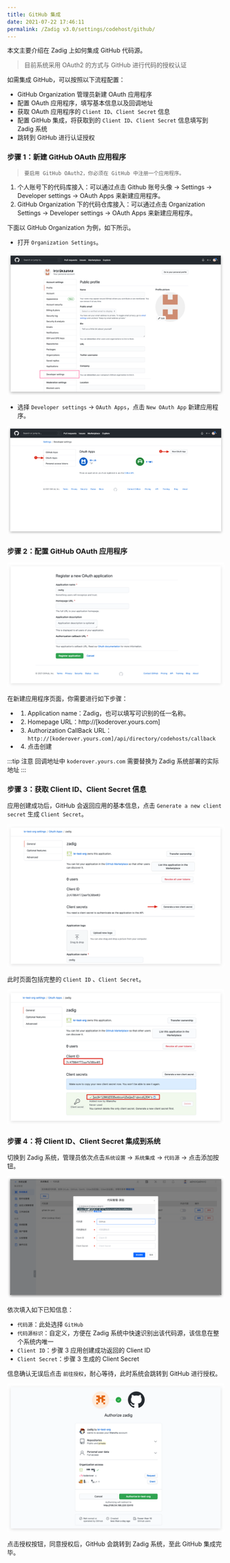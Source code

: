```yaml
---
title: GitHub 集成
date: 2021-07-22 17:46:11
permalink: /Zadig v3.0/settings/codehost/github/
---
```


本文主要介绍在 Zadig 上如何集成 GitHub 代码源。

> 目前系统采用 OAuth2 的方式与 GitHub 进行代码的授权认证

如需集成 GitHub，可以按照以下流程配置：

- GitHub Organization 管理员新建 OAuth 应用程序
- 配置 OAuth 应用程序，填写基本信息以及回调地址
- 获取 OAuth 应用程序的 `Client ID`、`Client Secret` 信息
- 配置 GitHub 集成，将获取到的 `Client ID`、`Client Secret` 信息填写到 Zadig 系统
- 跳转到 GitHub 进行认证授权

### 步骤 1：新建 GitHub OAuth 应用程序

> `要启用 GitHub OAuth2，你必须在 GitHub 中注册一个应用程序。`

1. 个人账号下的代码库接入：可以通过点击 Github 账号头像 -> Settings -> Developer settings -> OAuth Apps 来新建应用程序。
2. GitHub Organization 下的代码仓库接入：可以通过点击 Organization Settings -> Developer settings -> OAuth Apps 来新建应用程序。

下面以 GitHub Organization 为例，如下所示。

- 打开 `Organization Settings`。

![github](../../../../_images/github.png)

- 选择 `Developer settings` -> `OAuth Apps`，点击 `New OAuth App` 新建应用程序。

![github](../../../../_images/github1.png)

### 步骤 2：配置 GitHub OAuth 应用程序

![github](../../../../_images/github2.png)

在新建应用程序页面，你需要进行如下步骤：

- 1. Application name：Zadig，也可以填写可识别的任一名称。
- 2. Homepage URL：http://[koderover.yours.com]
- 3. Authorization CallBack URL： `http://[koderover.yours.com]/api/directory/codehosts/callback`
- 4. 点击创建

:::tip 注意
回调地址中 `koderover.yours.com` 需要替换为 Zadig 系统部署的实际地址
:::

### 步骤 3：获取 Client ID、Client Secret 信息

应用创建成功后，GitHub 会返回应用的基本信息，点击 `Generate a new client secret` 生成 `Client Secret`。

![github](../../../../_images/github3.png)

此时页面包括完整的 `Client ID` 、`Client Secret`。

![github](../../../../_images/github4.png)

### 步骤 4：将 Client ID、Client Secret 集成到系统

切换到 Zadig 系统，管理员依次点击`系统设置` -> `系统集成` -> `代码源` -> 点击添加按钮。

![github](../../../../_images/github5.png)

依次填入如下已知信息：

- `代码源`：此处选择 `GitHub`
- `代码源标识`：自定义，方便在 Zadig 系统中快速识别出该代码源，该信息在整个系统内唯一
- `Client ID`：步骤 3 应用创建成功返回的 Client ID
- `Client Secret`：步骤 3 生成的 Client Secret

信息确认无误后点击 `前往授权`，耐心等待，此时系统会跳转到 GitHub 进行授权。

![github](../../../../_images/github6.png)

点击授权按钮，同意授权后，GitHub 会跳转到 Zadig 系统，至此 GitHub 集成完毕。
